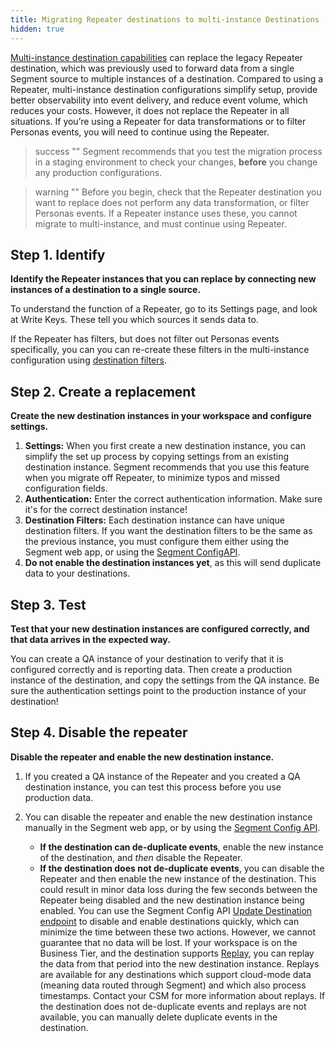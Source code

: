 ```yaml
---
title: Migrating Repeater destinations to multi-instance Destinations
hidden: true
---
```


[Multi-instance destination capabilities](/docs/connections/destinations/add-destination#connecting-one-source-to-multiple-instances-of-a-destination) can replace the legacy Repeater destination, which was previously used to forward data from a single Segment source to multiple instances of a destination.
Compared to using a Repeater, multi-instance destination configurations simplify setup, provide better observability into event delivery, and reduce event volume, which reduces your costs. However, it does not replace the Repeater in all situations. If you’re using a Repeater for data transformations or to filter Personas events, you will need to continue using the Repeater.

> success ""
> Segment recommends that you test the migration process in a staging environment to check your changes, **before** you change any production configurations.

> warning ""
> Before you begin, check that the Repeater destination you want to replace does not perform any data transformation, or filter Personas events. If a Repeater instance uses these, you cannot migrate to multi-instance, and must continue using Repeater.



## Step 1. Identify

**Identify the Repeater instances that you can replace by connecting new instances of a destination to a single source.**

To understand the function of a Repeater, go to its Settings page, and look at Write Keys. These tell you which sources it sends data to.

If the Repeater has filters, but does not filter out Personas events specifically, you can you can re-create these filters in the multi-instance configuration using [destination filters](/docs/connections/destinations/destination-filters/).

## Step 2. Create a replacement

**Create the new destination instances in your workspace and configure settings.**

1. **Settings:**
   When you first create a new destination instance, you can simplify the set up process by copying settings from an existing destination instance. Segment recommends that you use this feature when you migrate off Repeater, to minimize typos and missed configuration fields.
2. **Authentication:**
   Enter the correct authentication information. Make sure it's for the correct destination instance!
3. **Destination Filters:**
   Each destination instance can have unique destination filters. If you want the destination filters to be the same as the previous instance, you must configure them either using the Segment web app, or using the [Segment ConfigAPI](https://reference.segmentapis.com/#6c12fbe8-9f84-4a6c-848e-76a2325cb3c5).
4. **Do not enable the destination instances yet**, as this will send duplicate data to your destinations.

## Step 3. Test

**Test that your new destination instances are configured correctly, and that data arrives in the expected way.**

You can create a QA instance of your destination to verify that it is configured correctly and is reporting data. Then create a production instance of the destination, and copy the settings from the QA instance. Be sure the authentication settings point to the production instance of your destination!

## Step 4. Disable the repeater

**Disable the repeater and enable the new destination instance.**

1. If you created a QA instance of the Repeater and you created a QA destination instance, you can test this process before you use production data.


2. You can disable the repeater and enable the new destination instance manually in the Segment web app, or by using the [Segment Config API](/docs/config-api/).

   - **If the destination can de-duplicate events**, enable the new instance of the destination, and _then_ disable the Repeater.
   - **If the destination does not de-duplicate events**, you can disable the Repeater and then enable the new instance of the destination.
   This could result in minor data loss during the few seconds between the Repeater being disabled and the new destination instance being enabled. You can use the Segment Config API [Update Destination endpoint](https://reference.segmentapis.com/#f25d9ac1-3e20-4635-8687-26ed4153086d) to disable and enable destinations quickly, which can minimize the time between these two actions. However, we cannot guarantee that no data will be lost.
   If your workspace is on the Business Tier, and the destination supports [Replay](/docs/guides/what-is-replay/), you can replay the data from that period into the new destination instance. Replays are available for any destinations which support cloud-mode data (meaning data routed through Segment) and which also process timestamps. Contact your CSM for more information about replays. If the destination does not de-duplicate events and replays are not available, you can manually delete duplicate events in the destination.
